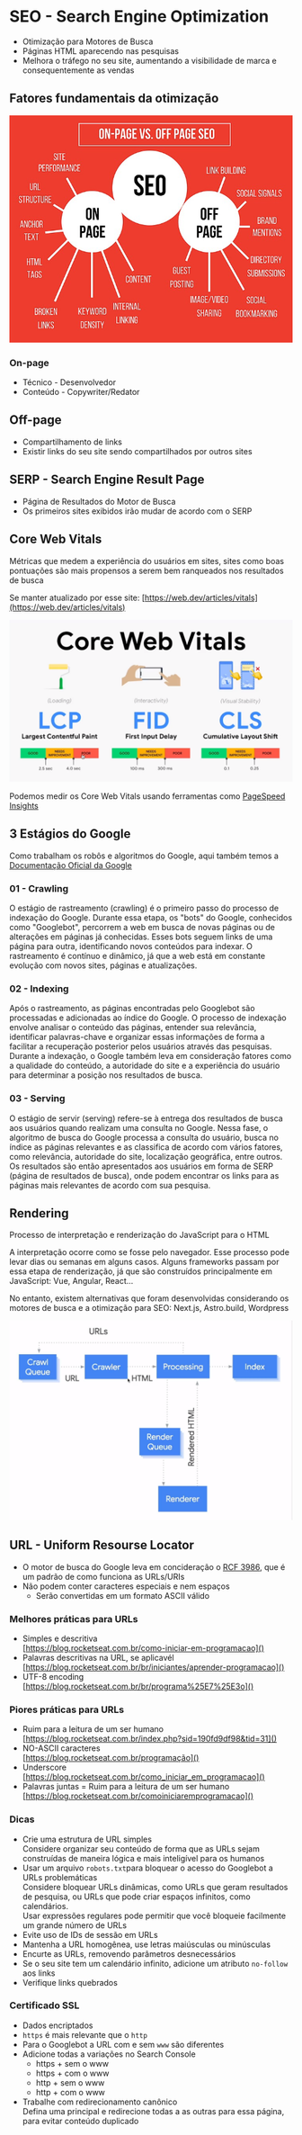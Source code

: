 # SEO - Search Engine Optimization
- Otimização para Motores de Busca
- Páginas HTML aparecendo nas pesquisas
- Melhora o tráfego no seu site, aumentando a visibilidade de marca e consequentemente as vendas

## Fatores fundamentais da otimização
![](assets/on-page-and-off-page.png)
### On-page
  - Técnico - Desenvolvedor
  - Conteúdo - Copywriter/Redator
## Off-page
  - Compartilhamento de links
  - Existir links do seu site sendo compartilhados por outros sites

## SERP - Search Engine Result Page
- Página de Resultados do Motor de Busca
- Os primeiros sites exibidos irão mudar de acordo com o SERP

## Core Web Vitals
Métricas que medem a experiência do usuários em sites, sites como boas pontuações são mais propensos a serem bem ranqueados nos resultados de busca

Se manter atualizado por esse site: [https://web.dev/articles/vitals](https://web.dev/articles/vitals)

![](assets/core-web-vitals.png)

Podemos medir os Core Web Vitals usando ferramentas como [PageSpeed Insights](https://pagespeed.web.dev) 

## 3 Estágios do Google
Como trabalham os robôs e algoritmos do Google, aqui também temos a [Documentação Oficial da Google](https://developers.google.com/search/docs?hl=en)

### 01 - Crawling

O estágio de rastreamento (crawling) é o primeiro passo do processo de indexação do Google. Durante essa etapa, os "bots" do Google, conhecidos como "Googlebot", percorrem a web em busca de novas páginas ou de alterações em páginas já conhecidas. Esses bots seguem links de uma página para outra, identificando novos conteúdos para indexar. O rastreamento é contínuo e dinâmico, já que a web está em constante evolução com novos sites, páginas e atualizações.

### 02 - Indexing
Após o rastreamento, as páginas encontradas pelo Googlebot são processadas e adicionadas ao índice do Google. O processo de indexação envolve analisar o conteúdo das páginas, entender sua relevância, identificar palavras-chave e organizar essas informações de forma a facilitar a recuperação posterior pelos usuários através das pesquisas. Durante a indexação, o Google também leva em consideração fatores como a qualidade do conteúdo, a autoridade do site e a experiência do usuário para determinar a posição nos resultados de busca.

### 03 - Serving
O estágio de servir (serving) refere-se à entrega dos resultados de busca aos usuários quando realizam uma consulta no Google. Nessa fase, o algoritmo de busca do Google processa a consulta do usuário, busca no índice as páginas relevantes e as classifica de acordo com vários fatores, como relevância, autoridade do site, localização geográfica, entre outros. Os resultados são então apresentados aos usuários em forma de SERP (página de resultados de busca), onde podem encontrar os links para as páginas mais relevantes de acordo com sua pesquisa.

## Rendering
Processo de interpretação e renderização do JavaScript para o HTML

A interpretação ocorre como se fosse pelo navegador.
Esse processo pode levar dias ou semanas em alguns casos.
Alguns frameworks passam por essa etapa de renderização, já que são construídos principalmente em JavaScript: Vue, Angular, React...

No entanto, existem alternativas que foram desenvolvidas considerando os motores de busca e a otimização para SEO: Next.js, Astro.build, Wordpress

![](assets/rendering.png)

## URL - Uniform Resourse Locator

- O motor de busca do Google leva em concideração o [RCF 3986](https://www.rfc-editor.org/rfc/rfc3986), que é um padrão de como funciona as URLs/URIs
- Não podem conter caracteres especiais e nem espaços
  - Serão convertidas em um formato ASCII válido

### Melhores práticas para URLs
- Simples e descritiva <br>
  [https://blog.rocketseat.com.br/como-iniciar-em-programacao]()
- Palavras descritivas na URL, se aplicavél <br>
  [https://blog.rocketseat.com.br/br/iniciantes/aprender-programacao]()
- UTF-8 encoding <br>
  [https://blog.rocketseat.com.br/br/programa%25E7%25E3o]()

### Piores práticas para URLs
- Ruim para a leitura de um ser humano <br>
  [https://blog.rocketseat.com.br/index.php?sid=190fd9df98&tid=31]()
- NO-ASCII caracteres <br>
  [https://blog.rocketseat.com.br/programação]()
- Underscore <br>
  [https://blog.rocketseat.com.br/como_iniciar_em_programacao]()
- Palavras juntas = Ruim para a leitura de um ser humano<br>
  [https://blog.rocketseat.com.br/comoiniciaremprogramacao]()


### Dicas
- Crie uma estrutura de URL simples <br>
  Considere organizar seu conteúdo de forma que as URLs sejam construídas de maneira lógica e mais inteligível para os humanos
- Usar um arquivo `robots.txt`para bloquear o acesso do Googlebot a URLs problemáticas <br>
  Considere bloquear URLs dinâmicas, como URLs que geram resultados de pesquisa, ou URLs que pode criar espaços infinitos, como calendários. <br>
  Usar expressões regulares pode permitir que você bloqueie facilmente um grande número de URLs
- Evite uso de IDs de sessão em URLs
- Mantenha a URL homogênea, use letras maiúsculas ou minúsculas <br>
- Encurte as URLs, removendo parâmetros desnecessários
- Se o seu site tem um calendário infinito, adicione um atributo `no-follow` aos links
- Verifique links quebrados

### Certificado SSL
- Dados encriptados
- `https` é mais relevante que o `http`
- Para o Googlebot a URL com e sem `www` são diferentes
- Adicione todas a variações no Search Console
  - https + sem o www 
  - https + com o www 
  - http + sem o www 
  - http + com o www 
- Trabalhe com redirecionamento canônico <br>
  Defina uma principal e redirecione todas a as outras para essa página, para evitar conteúdo duplicado
  